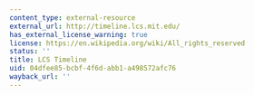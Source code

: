 ```yaml
---
content_type: external-resource
external_url: http://timeline.lcs.mit.edu/
has_external_license_warning: true
license: https://en.wikipedia.org/wiki/All_rights_reserved
status: ''
title: LCS Timeline
uid: 04dfee85-bcbf-4f6d-abb1-a498572afc76
wayback_url: ''
---
```

